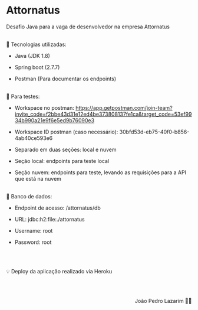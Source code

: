# Attornatus
 Desafio Java para a vaga de desenvolvedor na empresa Attornatus

<br>
🧠 Tecnologias utilizadas:

   - Java (JDK 1.8)
   
   - Spring boot (2.7.7)

   - Postman (Para documentar os endpoints)

<br>
📔 Para testes:

   - Workspace no postman: https://app.getpostman.com/join-team?invite_code=f2bbe43d31e12ed4be373808137fe1ca&target_code=53ef9934b990a21e9f6e5ed9b76090e3

   - Workspace ID postman (caso necessário): 30bfd53d-eb75-40f0-b856-4ab40ce593e6

   - Separado em duas seções: local e nuvem

   - Seção local: endpoints para teste local

   - Seção nuvem: endpoints para teste, levando as requisições para a API que está na nuvem

<br>
🎲 Banco de dados:

   - Endpoint de acesso: /attornatus/db

   - URL: jdbc:h2:file:./attornatus

   - Username: root

   - Password: root

<br><br>

💡 Deploy da aplicação realizado via Heroku

<br><br>
<p align="right">João Pedro Lazarim ✍🏻</p>
